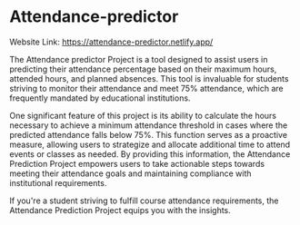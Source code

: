 # Attendance-predictor

Website Link: https://attendance-predictor.netlify.app/

The Attendance predictor Project is a tool designed to assist users in predicting their attendance percentage based on their maximum hours, attended hours, and planned absences. This tool is invaluable for students striving to monitor their attendance and meet 75% attendance, which are frequently mandated by educational institutions.

One significant feature of this project is its ability to calculate the hours necessary to achieve a minimum attendance threshold in cases where the predicted attendance falls below 75%. This function serves as a proactive measure, allowing users to strategize and allocate additional time to attend events or classes as needed. By providing this information, the Attendance Prediction Project empowers users to take actionable steps towards meeting their attendance goals and maintaining compliance with institutional requirements.

If you're a student striving to fulfill course attendance requirements, the Attendance Prediction Project equips you with the insights.
